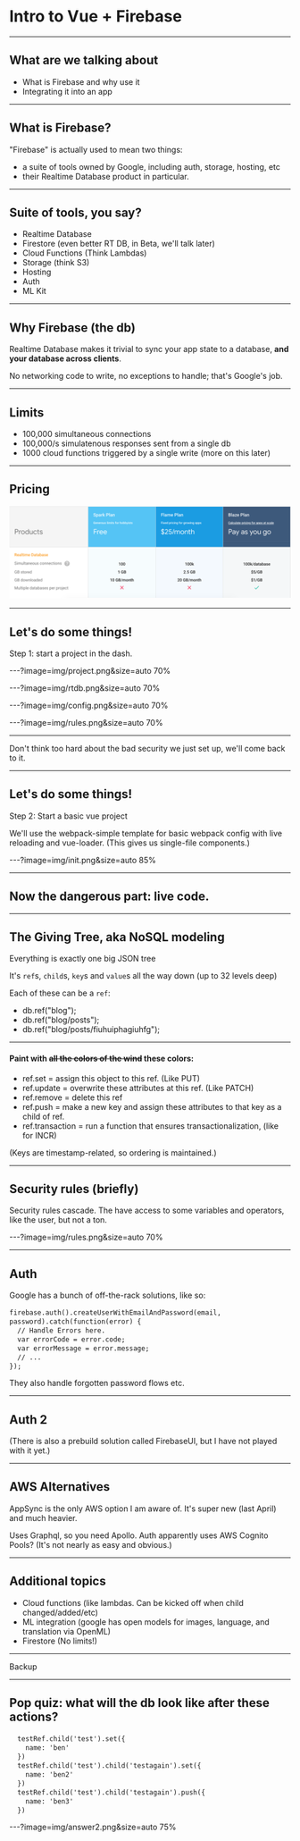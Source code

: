 # Intro to Vue + Firebase

---

## What are we talking about

* What is Firebase and why use it
* Integrating it into an app

---

## What is Firebase?

"Firebase" is actually used to mean two things:

* a suite of tools owned by Google, including auth, storage, hosting, etc
* their Realtime Database product in particular.

---

## Suite of tools, you say?

* Realtime Database
* Firestore (even better RT DB, in Beta, we'll talk later)
* Cloud Functions (Think Lambdas)
* Storage (think S3)
* Hosting
* Auth
* ML Kit

---

## Why Firebase (the db)

Realtime Database makes it trivial to sync your app state to a database, **and your database across clients**.

No networking code to write, no exceptions to handle; that's Google's job.

---

## Limits

* 100,000 simultaneous connections
* 100,000/s simulatenous responses sent from a single db
* 1000 cloud functions triggered by a single write (more on this later)

---

## Pricing

![Foo](img/plans.png)

---

## Let's do some things!

Step 1: start a project in the dash.


---?image=img/project.png&size=auto 70%

---?image=img/rtdb.png&size=auto 70%

---?image=img/config.png&size=auto 70%

---?image=img/rules.png&size=auto 70%

---

Don't think too hard about the bad security we just set up, we'll come back to it.

---

## Let's do some things!

Step 2: Start a basic vue project

We'll use the webpack-simple template for basic webpack config with live reloading and vue-loader.  (This gives us single-file components.)

---?image=img/init.png&size=auto 85%

---

## Now the dangerous part: live code.

---

## The Giving Tree, aka NoSQL modeling

Everything is exactly one big JSON tree

It's `ref`s, `child`s, `key`s and `value`s all the way down (up to 32 levels deep)

Each of these can be a `ref`:

* db.ref("blog");
* db.ref("blog/posts");
* db.ref("blog/posts/fiuhuiphagiuhfg");

---

#### Paint with ~~all the colors of the wind~~ these colors:

* ref.set = assign this object to this ref. (Like PUT)
* ref.update = overwrite these attributes at this ref. (Like PATCH)
* ref.remove = delete this ref
* ref.push = make a new key and assign these attributes to that key as a child of ref.
* ref.transaction = run a function that ensures transactionalization, (like for INCR)

(Keys are timestamp-related, so ordering is maintained.)

---

## Security rules (briefly)

Security rules cascade.  The have access to some variables and operators, like the user, but not a ton.

---?image=img/rules.png&size=auto 70%

---

## Auth

Google has a bunch of off-the-rack solutions, like so:
```
firebase.auth().createUserWithEmailAndPassword(email, password).catch(function(error) {
  // Handle Errors here.
  var errorCode = error.code;
  var errorMessage = error.message;
  // ...
});
```

They also handle forgotten password flows etc.

---

## Auth 2

(There is also a prebuild solution called FirebaseUI, but I have not played with it yet.)

---

## AWS Alternatives

AppSync is the only AWS option I am aware of.  It's super new (last April) and much heavier.

Uses Graphql, so you need Apollo.  Auth apparently uses AWS Cognito Pools?  (It's not nearly as easy and obvious.)

---

## Additional topics

* Cloud functions (like lambdas.  Can be kicked off when child changed/added/etc)
* ML integration (google has open models for images, language, and translation via OpenML)
* Firestore (No limits!)

---

Backup

---

## Pop quiz: what will the db look like after these actions?

```vue
  testRef.child('test').set({
    name: 'ben'
  })
  testRef.child('test').child('testagain').set({
    name: 'ben2'
  })
  testRef.child('test').child('testagain').push({
    name: 'ben3'
  })
```

---?image=img/answer2.png&size=auto 75%
